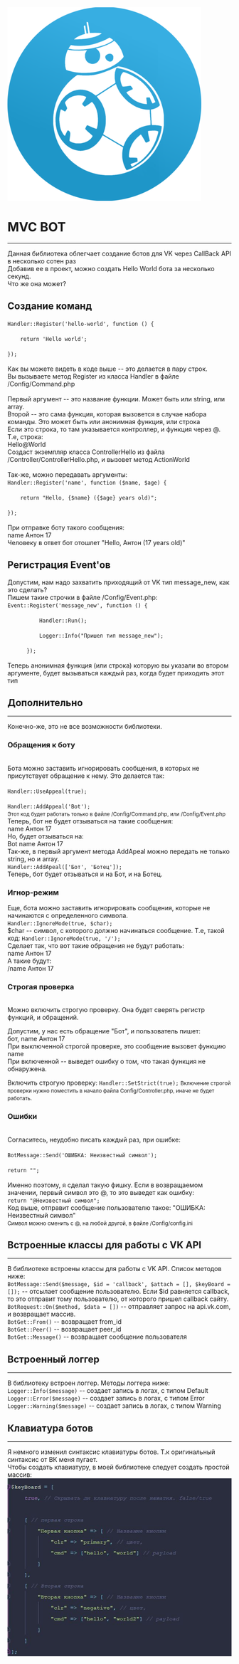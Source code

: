 <img src="/img/logo.png">
<h1>MVC BOT</h1>
<hr>
Данная библиотека облегчает создание ботов для VK через CallBack API
в несколько сотен раз<br>
Добавив ее в проект, можно создать Hello World бота за несколько секунд.<br>
Что же она может?
<br>
<h2>Создание команд</h2>
<code>Handler::Register('hello-world', function () {<br>
    return 'Hello world';
<br>});
</code><br>
Как вы можете видеть в коде выше -- это делается в пару строк.<br>
Вы вызываете метод Register из класса Handler в файле /Config/Command.php<br>
<br>
Первый аргумент -- это название функции. Может быть или string, или array. <br> 
Второй -- это сама функция, которая вызовется в случае набора команды. Это может быть или анонимная функция, или строка
<br>
Если это строка, то там указывается контроллер, и функция через @.<br>
Т.е, строка:<br>
Hello@World<br>
Создаст экземпляр класса ControllerHello из файла /Controller/ControllerHello.php, и вызовет метод ActionWorld<br>
<br>
Так-же, можно передавать аргументы:<br>
<code>Handler::Register('name', function ($name, $age) {<br>
    return "Hello, {$name} ({$age} years old)";
<br>});
</code><br>
При отправке боту такого сообщения:<br>
name Антон 17<br>
Человеку в ответ бот отошлет "Hello, Антон (17 years old)"
<br>
<h2>Регистрация Event'ов</h2>
Допустим, нам надо захватить приходящий от VK тип message_new, как это сделать?<br>
Пишем такие строчки в файле /Config/Event.php:<br>
<code>Event::Register('message_new', function () {<br>
          Handler::Run();<br>
          Logger::Info("Пришел тип message_new");<br>
      });
</code><br>
Теперь анонимная функция (или строка) которую вы указали во втором аргументе, будет вызываться каждый раз, когда будет приходить этот тип
<h2>Дополнительно</h2>
<hr>
Конечно-же, это не все возможности библиотеки.<br>
<h3>Обращения к боту</h3><br>Бота можно заставить игнорировать сообщения, в которых не присутствует обращение к нему. Это делается так:<br>
<code>
Handler::UseAppeal(true);<br>
Handler::AddAppeal('Bot');
</code> <small>Этот код будет работать только в файле /Config/Command.php, или /Config/Event.php</small><br>
Теперь, бот не будет отзываться на такие сообщения:<br>
name Антон 17<br>
Но, будет отзываться на:<br>
Bot name Антон 17<br>
Так-же, в первый аргумент метода AddApeal можно передать не только string, но и array.<br>
<code>Handler::AddApeal(['Бот', 'Ботец']);</code><br>
Теперь, бот будет отзываться и на Бот, и на Ботец.

<h3>Игнор-режим</h3>
Еще, бота можно заставить игнорировать сообщения, которые не начинаются с определенного символа.<br>
<code>Handler::IgnoreMode(true, $char);</code><br>
$char -- символ, с которого должно начинаться сообщение. Т.е, такой код:
<code>Handler::IgnoreMode(true, '/');</code><br>
Сделает так, что вот такие обращения не будут работать:<br>
name Антон 17<br>
А такие будут:<br>
/name Антон 17

<h3>Строгая проверка</h3><br>
Можно включить строгую проверку. Она будет сверять регистр функций, и обращений.<br>

Допустим, у нас есть обращение "Бот", и пользователь пишет:<br>
бот, name Антон 17<br>
При выключенной строгой проверке, это сообщение вызовет функцию name<br>
При включенной -- выведет ошибку о том, что такая функция не обнаружена.

Включить строгую проверку: <code>Handler::SetStrict(true);</code> <small>Включение строгой проверки нужно поместить в начало файла Config/Controller.php, иначе не будет работать.</small>
<h3>Ошибки</h3><br>
Согласитесь, неудобно писать каждый раз, при ошибке:<br>
<code>
BotMessage::Send('ОШИБКА: Неизвестный символ');<br>
return "";
</code><br>
Именно поэтому, я сделал такую фишку. Если в возвращаемом значении, первый символ это @, то это выведет как ошибку:<br>
<code>return "@Неизвестный символ";</code><br>Код выше, отправит сообщение пользователю такое: "ОШИБКА: Неизвестный символ"<br>
<small>Символ можно сменить с @, на любой другой, в файле /Config/config.ini</small>

<h2>Встроенные классы для работы с VK API</h2>
<hr>
В библиотеке встроены классы для работы с VK API. Список методов ниже:<br>
<code>BotMessage::Send($message, $id = 'callback', $attach = [], $keyBoard = []);</code> -- отсылает сообщение пользователю. Если $id равняется callback, то это отправит тому пользователю, от которого пришел callback сайту.<br>
<code>BotRequest::On($method, $data = [])</code> -- отправляет запрос на api.vk.com, и возвращает массив.
<br>
<code>BotGet::From()</code> -- возвращает from_id<br>
<code>BotGet::Peer()</code> -- возвращает peer_id<br>
<code>BotGet::Message()</code> -- возвращает сообщение пользователя<br>
<h2>Встроенный логгер</h2>
<hr>
В библиотеку встроен логгер. Методы логгера ниже:<br>
<code>Logger::Info($message)</code> -- создает запись в логах, с типом Default<br>
<code>Logger::Error($message)</code> -- создает запись в логах, с типом Error<br>
<code>Logger::Warning($message)</code> -- создает запись в логах, с типом Warning
<h2>Клавиатура ботов</h2>
<hr>
Я немного изменил синтаксис клавиатуры ботов. Т.к оригинальный синтаксис от ВК меня пугает.<br>
Чтобы создать клавиатуру, в моей библиотеке следует создать простой массив:
<img src="/img/keyboard.jpg">